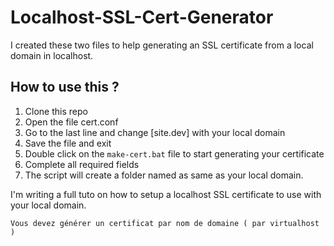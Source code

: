 # Localhost-SSL-Cert-Generator
I created these two files to help generating an SSL certificate from a local domain in localhost.

## How to use this ?
1. Clone this repo
2. Open the file cert.conf
3. Go to the last line and change [site.dev] with your local domain
4. Save the file and exit
5. Double click on the ``make-cert.bat`` file to start generating your certificate
6. Complete all required fields
7. The script will create a folder named as same as your local domain.

I'm writing a full tuto on how to setup a localhost SSL certificate to use with your local domain.

``Vous devez générer un certificat par nom de domaine ( par virtualhost )``